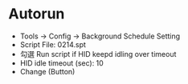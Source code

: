 # Autorun
- Tools -> Config -> Background Schedule Setting
- Script File: 0214.spt
- 勾選 Run script if HID keepd idling over timeout
- HID idle timeout (sec): 10
- Change (Button)